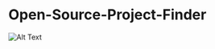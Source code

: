# Open-Source-Project-Finder
![Alt Text](https://drive.google.com/file/d/1Gw4-rsXTq95eJStjlLD-oXavGXoePh2u/view?usp=sharing)
